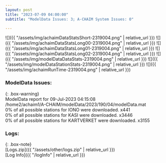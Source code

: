 ```yaml
---
layout: post
title: "2023-07-09 04:00:00"
subtitle: "ModelData Issues: 3; A-CHAIM System Issues: 0"

---
```


![]({{ "/assets/img/achaimDataStatsShort-2319004.png" | relative_url }})
![]({{ "/assets/img/achaimDataStatsLong00-2319004.png" | relative_url }})
![]({{ "/assets/img/achaimDataStatsLong01-2319004.png" | relative_url }})
![]({{ "/assets/img/achaimDataStatsLong02-2319004.png" | relative_url }})
![]({{ "/assets/img/modelDataDataStats-2319004.png" | relative_url }})
![]({{ "/assets/img/modelDataStationStats-2319004.png" | relative_url }})
![]({{ "/assets/img/achaimRunTime-2319004.png" | relative_url }})


### ModelData Issues:  
  
{: .box-warning}  
 ModelData report for 09-Jul-2023 04:15:08   
 /home2/achaim1/A-CHAIM/modelData/2023/190/04/modelData.mat   
 0% of all possible stations for IONO were downloaded. x441   
 0% of all possible stations for KASI were downloaded. x3446   
 0% of all possible stations for KARTVERKET were downloaded. x3155   
  


### Logs:  
  
{: .box-note}  
[Logs.zip]({{ "/assets/other/logs.zip" | relative_url }})  
[Log Info]({{ "/logInfo" | relative_url }})  
